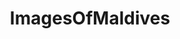 ---
title: ImagesOfMaldives
crosslinks:
- pics
- EarthPorn
- travel
- scuba
- itookapicture
- maldives
- wallpaper
- imagesofnetwork
- interestingasfuck
- RoomPorn
- SkyPorn
- Watches
- whatsthisbug
- tourism
- GirlSurfers
- discgolf
- travelphotos
- u_2BrkOnThru
- shittytravelpics
- thalassophobia
---